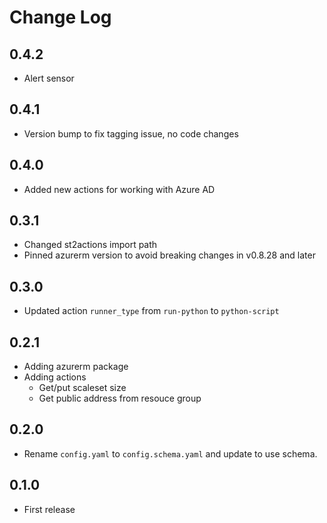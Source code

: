 # Change Log

## 0.4.2

- Alert sensor

## 0.4.1

- Version bump to fix tagging issue, no code changes

## 0.4.0

- Added new actions for working with Azure AD

## 0.3.1

- Changed st2actions import path
- Pinned azurerm version to avoid breaking changes in v0.8.28 and later

## 0.3.0

- Updated action `runner_type` from `run-python` to `python-script`

## 0.2.1

- Adding azurerm package
- Adding actions
  - Get/put scaleset size 
  - Get public address from resouce group

## 0.2.0

- Rename `config.yaml` to `config.schema.yaml` and update to use schema.

## 0.1.0

- First release 
